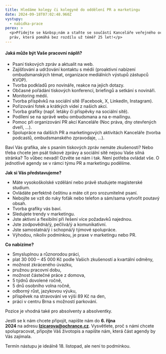 ```yaml
---
title: Hledáme kolegy či kolegyně do oddělení PR a marketingu
date: 2024-09-18T07:02:48.960Z
vystupy:
  - nabidka-prace
perex: >
  <p>Přidejte se k&nbsp;nám a staňte se součástí Kanceláře veřejného ochránce
  práv, která pomáhá bez rozdílu už téměř 25 let!</p>
---
```

<h4><strong>Jaká může být Vaše pracovní náplň?</strong></h4>

<ul>
	<li>Psaní tiskových zpráv a aktualit na web.</li>
	<li>Zajišťování a udržování kontaktu s&nbsp;médii (proaktivní nabízení ombudsmanských témat, organizace mediálních výstupů zástupců KVOP).</li>
	<li>Tvorba podkladů pro novináře, reakce na jejich dotazy.</li>
	<li>Občasné pořádání tiskových konferencí, briefingů a setkání s novináři.</li>
	<li>Monitoring médií.</li>
	<li>Tvorba příspěvků na sociální sítě (Facebook, X, LinkedIn, Instagram).</li>
	<li>Pořizování fotek a krátkých videí z&nbsp;našich akcí.</li>
	<li>Tvorba grafiky (např. letáky či příspěvky na sociální sítě).</li>
	<li>Podílení se na správě webu ombudsmana a na e-mailingu.</li>
	<li>Pomoc při organizování PR akcí Kanceláře (Noc práva, dny otevřených dveří, &hellip;).</li>
	<li>Spolupráce na dalších PR a marketingových aktivitách Kanceláře (tvorba podcastů, ombudsmanského zpravodaje, &hellip;).</li>
</ul>

<p>Baví Vás grafika, ale s psaním tiskových zpráv nemáte zkušenosti? Nebo třeba chcete jen psát tiskové zprávy a sociální sítě nejsou Vaše silná stránka? To vůbec nevadí! Ozvěte se nám i tak. Není potřeba ovládat vše. O jednotlivé agendy se v&nbsp;rámci týmu PR a marketingu podělíme.</p>

<p><strong>Jak si Vás představujeme?</strong></p>

<ul>
	<li>Máte vysokoškolské vzdělání nebo právě studujete magisterské studium.</li>
	<li>Ovládáte perfektně češtinu a máte cit pro srozumitelné psaní.</li>
	<li>Nebojíte se vzít do ruky foťák nebo telefon a sám/sama vytvořit poutavý obsah.</li>
	<li>Tvorba grafiky vás baví.</li>
	<li>Sledujete trendy v&nbsp;marketingu.</li>
	<li>Jste aktivní a flexibilní při řešení více požadavků najednou.</li>
	<li>Jste zodpovědná/ý, pečlivá/ý a komunikativní.</li>
	<li>Jste samostatná/ý i&nbsp;schopná/ý týmové spolupráce.</li>
	<li>Výhodou, nikoliv podmínkou, je praxe v&nbsp;marketingu nebo PR.</li>
</ul>

<p><strong>Co nabízíme?</strong></p>

<ul>
	<li>Smysluplnou a různorodou práci,</li>
	<li>plat 30&nbsp;000 &ndash; 45&nbsp;000 Kč podle Vašich zkušeností a kvartální odměny,</li>
	<li>možnost zkráceného úvazku,</li>
	<li>pružnou pracovní dobu,</li>
	<li>možnost částečné práce z&nbsp;domova,</li>
	<li>5 týdnů dovolené ročně,</li>
	<li>5 dnů osobního volna ročně,</li>
	<li>odborný růst, jazykovou výuku,</li>
	<li>příspěvek na stravování ve výši 89 Kč na den,</li>
	<li>práci v&nbsp;centru Brna s&nbsp;možností parkování.</li>
</ul>

<p>Pozice je vhodná také pro absolventy a absolventky.</p>

<p>Jestli se k&nbsp;nám chcete připojit, napište nám do&nbsp;<strong>6. října 2024&nbsp;</strong>na&nbsp;adresu&nbsp;<a href="mailto:lzicarova@ochrance.cz"><strong>lzicarova@ochrance.cz</strong></a>. Vysvětlete, proč s&nbsp;námi chcete spolupracovat, připojte Váš životopis a napište nám, která část agendy by Vás zajímala.</p>

<p>Termín nástupu je ideálně 18. listopad, ale není to podmínkou.</p>

<p>&nbsp;</p>
